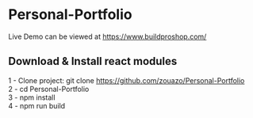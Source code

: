# Personal-Portfolio

Live Demo can be viewed at https://www.buildproshop.com/

## Download & Install react modules    

1 - Clone project: git clone https://github.com/zouazo/Personal-Portfolio    
2 - cd Personal-Portfolio  
3 - npm install    
4 - npm run build  
